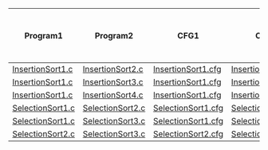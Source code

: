 Program1  | Program2    | CFG1 		 | CFG2 	  | No. of lines in file1 | No. of lines in file2 | Diff. Count |
----------|-------------|------------|------------|-----------------------|-----------------------|-------------|
[InsertionSort1.c](test/InsertionSort1.c) | [InsertionSort2.c](test/InsertionSort2.c) | [InsertionSort1.cfg](testCFG/InsertionSort1.cfg) |[InsertionSort2.cfg](testCFG/InsertionSort2.cfg) | 42 | 42 | 0 |
[InsertionSort1.c](test/InsertionSort1.c) | [InsertionSort3.c](test/InsertionSort3.c) | [InsertionSort1.cfg](testCFG/InsertionSort1.cfg) |[InsertionSort3.cfg](testCFG/InsertionSort3.cfg) | 42 | 42 | 0 |
[InsertionSort1.c](test/InsertionSort1.c) | [InsertionSort4.c](test/InsertionSort4.c) | [InsertionSort1.cfg](testCFG/InsertionSort1.cfg) |[InsertionSort4.cfg](testCFG/InsertionSort4.cfg) | 42 | 42 | 0 | 
[SelectionSort1.c](test/SelectionSort1.c) | [SelectionSort2.c](test/SelectionSort2.c) | [SelectionSort1.cfg](testCFG/SelectionSort1.cfg) |[SelectionSort2.cfg](testCFG/SelectionSort2.cfg) | 50 | 44 | 18 |
[SelectionSort1.c](test/SelectionSort1.c) | [SelectionSort3.c](test/SelectionSort3.c) | [SelectionSort1.cfg](testCFG/SelectionSort1.cfg) |[SelectionSort3.cfg](testCFG/SelectionSort3.cfg) | 50 | 44 | 18 | 
[SelectionSort2.c](test/SelectionSort2.c) | [SelectionSort3.c](test/SelectionSort3.c) | [SelectionSort2.cfg](testCFG/SelectionSort2.cfg) |[SelectionSort3.cfg](testCFG/SelectionSort3.cfg) | 44 | 44 | 0 |






